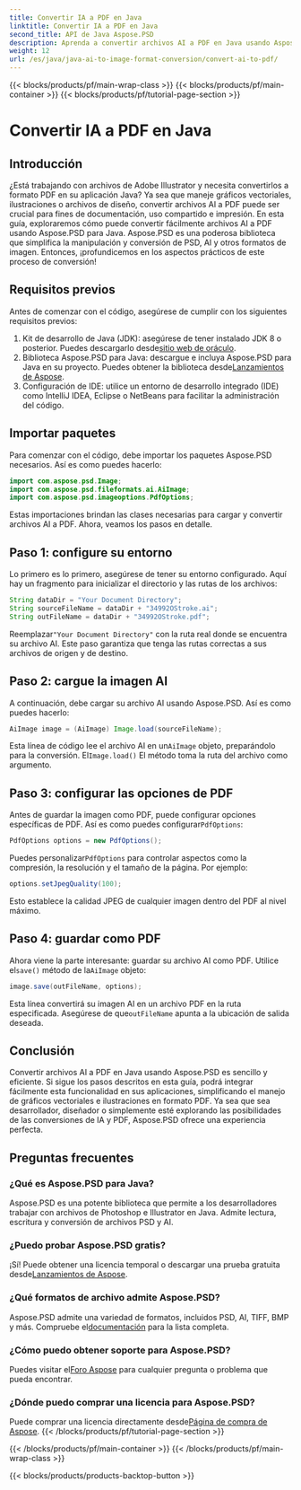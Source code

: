 ```yaml
---
title: Convertir IA a PDF en Java
linktitle: Convertir IA a PDF en Java
second_title: API de Java Aspose.PSD
description: Aprenda a convertir archivos AI a PDF en Java usando Aspose.PSD. Siga nuestra guía detallada paso a paso para administrar eficientemente sus conversiones de archivos.
weight: 12
url: /es/java/java-ai-to-image-format-conversion/convert-ai-to-pdf/
---
```


{{< blocks/products/pf/main-wrap-class >}}
{{< blocks/products/pf/main-container >}}
{{< blocks/products/pf/tutorial-page-section >}}

# Convertir IA a PDF en Java

## Introducción
¿Está trabajando con archivos de Adobe Illustrator y necesita convertirlos a formato PDF en su aplicación Java? Ya sea que maneje gráficos vectoriales, ilustraciones o archivos de diseño, convertir archivos AI a PDF puede ser crucial para fines de documentación, uso compartido e impresión. En esta guía, exploraremos cómo puede convertir fácilmente archivos AI a PDF usando Aspose.PSD para Java. Aspose.PSD es una poderosa biblioteca que simplifica la manipulación y conversión de PSD, AI y otros formatos de imagen. Entonces, ¡profundicemos en los aspectos prácticos de este proceso de conversión!
## Requisitos previos
Antes de comenzar con el código, asegúrese de cumplir con los siguientes requisitos previos:
1.  Kit de desarrollo de Java (JDK): asegúrese de tener instalado JDK 8 o posterior. Puedes descargarlo desde[sitio web de oráculo](https://www.oracle.com/java/technologies/javase-downloads.html).
2.  Biblioteca Aspose.PSD para Java: descargue e incluya Aspose.PSD para Java en su proyecto. Puedes obtener la biblioteca desde[Lanzamientos de Aspose](https://releases.aspose.com/psd/java/).
3. Configuración de IDE: utilice un entorno de desarrollo integrado (IDE) como IntelliJ IDEA, Eclipse o NetBeans para facilitar la administración del código.
## Importar paquetes
Para comenzar con el código, debe importar los paquetes Aspose.PSD necesarios. Así es como puedes hacerlo:
```java
import com.aspose.psd.Image;
import com.aspose.psd.fileformats.ai.AiImage;
import com.aspose.psd.imageoptions.PdfOptions;
```
Estas importaciones brindan las clases necesarias para cargar y convertir archivos AI a PDF. Ahora, veamos los pasos en detalle.

## Paso 1: configure su entorno
Lo primero es lo primero, asegúrese de tener su entorno configurado. Aquí hay un fragmento para inicializar el directorio y las rutas de los archivos:
```java
String dataDir = "Your Document Directory"; 
String sourceFileName = dataDir + "34992OStroke.ai";
String outFileName = dataDir + "34992OStroke.pdf";
```
 Reemplazar`"Your Document Directory"` con la ruta real donde se encuentra su archivo AI. Este paso garantiza que tenga las rutas correctas a sus archivos de origen y de destino.
## Paso 2: cargue la imagen AI
A continuación, debe cargar su archivo AI usando Aspose.PSD. Así es como puedes hacerlo:
```java
AiImage image = (AiImage) Image.load(sourceFileName);
```
 Esta línea de código lee el archivo AI en un`AiImage` objeto, preparándolo para la conversión. El`Image.load()` El método toma la ruta del archivo como argumento.
## Paso 3: configurar las opciones de PDF
Antes de guardar la imagen como PDF, puede configurar opciones específicas de PDF. Así es como puedes configurar`PdfOptions`:
```java
PdfOptions options = new PdfOptions();
```
 Puedes personalizar`PdfOptions` para controlar aspectos como la compresión, la resolución y el tamaño de la página. Por ejemplo:
```java
options.setJpegQuality(100);
```
Esto establece la calidad JPEG de cualquier imagen dentro del PDF al nivel máximo.
## Paso 4: guardar como PDF
 Ahora viene la parte interesante: guardar su archivo AI como PDF. Utilice el`save()` método de la`AiImage` objeto:
```java
image.save(outFileName, options);
```
 Esta línea convertirá su imagen AI en un archivo PDF en la ruta especificada. Asegúrese de que`outFileName` apunta a la ubicación de salida deseada.

## Conclusión
Convertir archivos AI a PDF en Java usando Aspose.PSD es sencillo y eficiente. Si sigue los pasos descritos en esta guía, podrá integrar fácilmente esta funcionalidad en sus aplicaciones, simplificando el manejo de gráficos vectoriales e ilustraciones en formato PDF. Ya sea que sea desarrollador, diseñador o simplemente esté explorando las posibilidades de las conversiones de IA y PDF, Aspose.PSD ofrece una experiencia perfecta.
## Preguntas frecuentes
### ¿Qué es Aspose.PSD para Java?
Aspose.PSD es una potente biblioteca que permite a los desarrolladores trabajar con archivos de Photoshop e Illustrator en Java. Admite lectura, escritura y conversión de archivos PSD y AI.
### ¿Puedo probar Aspose.PSD gratis?
 ¡Sí! Puede obtener una licencia temporal o descargar una prueba gratuita desde[Lanzamientos de Aspose](https://releases.aspose.com/psd/java/).
### ¿Qué formatos de archivo admite Aspose.PSD?
 Aspose.PSD admite una variedad de formatos, incluidos PSD, AI, TIFF, BMP y más. Compruebe el[documentación](https://reference.aspose.com/psd/java/) para la lista completa.
### ¿Cómo puedo obtener soporte para Aspose.PSD?
 Puedes visitar el[Foro Aspose](https://forum.aspose.com/c/psd/34) para cualquier pregunta o problema que pueda encontrar.
### ¿Dónde puedo comprar una licencia para Aspose.PSD?
 Puede comprar una licencia directamente desde[Página de compra de Aspose](https://purchase.aspose.com/buy).
{{< /blocks/products/pf/tutorial-page-section >}}

{{< /blocks/products/pf/main-container >}}
{{< /blocks/products/pf/main-wrap-class >}}

{{< blocks/products/products-backtop-button >}}
